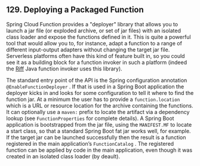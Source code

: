 ## 129. Deploying a Packaged Function

Spring Cloud Function provides a "deployer" library that allows you to launch a jar file (or exploded archive, or set of jar files) with an isolated class loader and expose the functions defined in it. This is quite a powerful tool that would allow you to, for instance, adapt a function to a range of different input-output adapters without changing the target jar file. Serverless platforms often have this kind of feature built in, so you could see it as a building block for a function invoker in such a platform (indeed the [Riff](https://projectriff.io) Java function invoker uses this library).

The standard entry point of the API is the Spring configuration annotation  `@EnableFunctionDeployer` . If that is used in a Spring Boot application the deployer kicks in and looks for some configuration to tell it where to find the function jar. At a minimum the user has to provide a  `function.location`  which is a URL or resource location for the archive containing the functions. It can optionally use a  `maven:`  prefix to locate the artifact via a dependency lookup (see  `FunctionProperties`  for complete details). A Spring Boot application is bootstrapped from the jar file, using the  `MANIFEST.MF`  to locate a start class, so that a standard Spring Boot fat jar works well, for example. If the target jar can be launched successfully then the result is a function registered in the main application’s  `FunctionCatalog` . The registered function can be applied by code in the main application, even though it was created in an isolated class loader (by deault).
